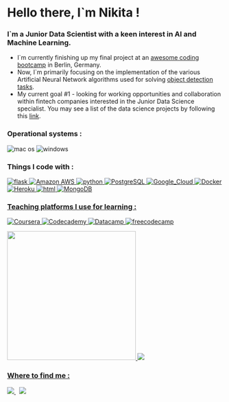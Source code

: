 # Hello there, I`m Nikita !
### I`m a Junior Data Scientist with a keen interest in AI and Machine Learning.
- I`m currently finishing up my final project at an [awesome coding bootcamp](https://www.spiced-academy.com/en) in Berlin, Germany.
- Now, I`m primarily focusing on the implementation of the various Artificial Neural Network algorithms used for solving [object detection tasks](https://medium.com/data-from-the-trenches/object-detection-with-deep-learning-on-aerial-imagery-2465078db8a9).
- My current goal #1 - looking for working opportunities and collaboration within fintech companies interested in the Junior Data Science specialist.
You may see a list of the data science projects by following this [link](https://github.com/NikitaSmirnov22/SPICED_PROJECTS_2022).

### Operational systems :
<img alt="mac os" src="https://img.shields.io/badge/mac%20os-000000?style=for-the-badge&logo=apple&logoColor=white"> <img alt="windows" src="https://img.shields.io/badge/Windows-0078D6?style=for-the-badge&logo=windows&logoColor=white" /> 

### Things I code with :
 <a href="https://flask.palletsprojects.com/en/2.2.x/"><img alt="flask" src="https://img.shields.io/badge/Flask-000000?style=for-the-badge&logo=flask&logoColor=white" /> <a href="https://aws.amazon.com/de/free/?trk=7f46dc7a-cf36-47f2-8b7b-74dceeb857ff&sc_channel=ps&s_kwcid=AL!4422!3!560181736202!e!!g!!amazon%20aws&ef_id=CjwKCAjw9suYBhBIEiwA7iMhNL3Kl7lcljAFFZrsJrn_A9wv32xfICXgC_srJQqo-GEHipIJUQHOFRoCqrIQAvD_BwE:G:s&s_kwcid=AL!4422!3!560181736202!e!!g!!amazon%20aws"><img alt="Amazon AWS" src="https://img.shields.io/badge/Amazon_AWS-232F3E?style=for-the-badge&logo=amazon-aws&logoColor=white" /> <a href="https://www.python.org/"><img alt="python" src="https://img.shields.io/badge/Python-14354C?style=for-the-badge&logo=python&logoColor=white" /> <a href="https://www.postgresql.org/"><img alt="PostgreSQL" src="https://img.shields.io/badge/PostgreSQL-316192?style=for-the-badge&logo=postgresql&logoColor=white" /> <a href="https://cloud.google.com/gcp/?hl=de&utm_source=google&utm_medium=cpc&utm_campaign=emea-de-all-de-bkws-all-all-trial-e-gcp-1011340&utm_content=text-ad-none-any-DEV_c-CRE_495030364511-ADGP_Hybrid+%7C+BKWS+-+EXA+%7C+Txt+~+GCP+~+General%23v3-KWID_43700060393213364-kwd-6458750523-userloc_9061132&utm_term=KW_google%20cloud-NET_g-PLAC_&gclid=CjwKCAjw9suYBhBIEiwA7iMhNL354y3MAHGBU7YVsAYDgjr3NB1WTqi4xGjC6JREdmS2h_AQMjHl5RoCZ3AQAvD_BwE&gclsrc=aw.ds"> <img alt="Google_Cloud" src="https://img.shields.io/badge/Google_Cloud-4285F4?style=for-the-badge&logo=google-cloud&logoColor=white" /> <a href="https://www.docker.com/"><img alt="Docker" src="https://img.shields.io/badge/-Docker-46a2f1?style=for-the-badge&logo=docker&logoColor=white" /> <a href="https://dashboard.heroku.com/apps"><img alt="Heroku" src="https://img.shields.io/badge/Heroku-430098?style=for-the-badge&logo=heroku&logoColor=white" /> <a href="https://flask.palletsprojects.com/en/2.2.x/"> <img alt="html" src="https://img.shields.io/badge/HTML-239120?style=for-the-badge&logo=html5&logoColor=white" />  <a href="https://www.mongodb.com/cloud/atlas/lp/try2-de?utm_source=google&utm_campaign=gs_emea_germany_search_core_brand_atlas_desktop&utm_term=mongodb&utm_medium=cpc_paid_search&utm_ad=e&utm_ad_campaign_id=12212624524&adgroup=115749704783&gclid=CjwKCAjw9suYBhBIEiwA7iMhNKsL3eJyMBhH-b0gQcFXTu-KvcfIXOF2t0Sic6_m_4RjGJA3uqVUdxoCamYQAvD_BwE"> <img alt="MongoDB" src="https://img.shields.io/badge/MongoDB-4EA94B?style=for-the-badge&logo=mongodb&logoColor=white" /> 

### Teaching platforms I use for learning :
<a href="https://www.coursera.org/courseraplus/?utm_source=gg&utm_medium=sem&utm_campaign=04-CourseraPlus-EU&utm_content=B2C&campaignid=13520447723&adgroupid=124369969820&device=c&keyword=coursera&matchtype=b&network=g&devicemodel=&adpostion=&creativeid=527622276210&hide_mobile_promo&gclid=CjwKCAjw9suYBhBIEiwA7iMhNHYuDwog_ujR5Q53ZY6z85bLXZ0HJQcnXGUbjCiM0l4EMR82AqErOxoCn44QAvD_BwE"> <img alt="Coursera" src="https://img.shields.io/badge/Coursera-0056D2?style=for-the-badge&logo=Coursera&logoColor=white" /> <a href="https://www.codecademy.com/"><img alt="Codecademy" src="https://img.shields.io/badge/Codecademy-FFF0E5?style=for-the-badge&logo=codecademy&logoColor=303347" /> <a href="https://www.datacamp.com/tutorial/recommender-systems-python"> <img alt="Datacamp" src="https://img.shields.io/badge/Datacamp-05192D?style=for-the-badge&logo=datacamp&logoColor=65FF8F" /> <a href="https://www.freecodecamp.org/"> <img alt="freecodecamp" src="https://img.shields.io/badge/freecodecamp-27273D?style=for-the-badge&logo=freecodecamp&logoColor=white" /> 

<img src="https://github.com/NikitaSmirnov22/git_for_geeks/blob/main/giphy2.gif" width="300" height="300"> <img src="https://github.com/NikitaSmirnov22/git_for_geeks/blob/main/nerdo.gif">

### Where to find me :
 <a href="https://www.linkedin.com/in/mykytasmirnov/"><img src="https://img.shields.io/badge/linkedin-%230077B5.svg?&style=for-the-badge&logo=linkedin&logoColor=white" /> </a>&nbsp;&nbsp;<a href="https://www.kaggle.com/nikitasmirnov22"><img src="https://img.shields.io/badge/Kaggle-20BEFF?style=for-the-badge&logo=Kaggle&logoColor=white"/></a>&nbsp;&nbsp;
